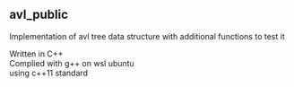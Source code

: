 ## **avl_public**

Implementation of avl tree data structure
with additional functions to test it

Written in C++ <br>
Complied with g++ on wsl ubuntu  <br>
using c++11 standard
